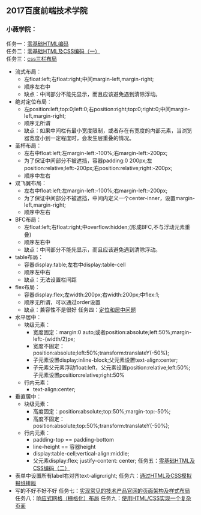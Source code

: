 ## 2017百度前端技术学院<br>
### 小薇学院：<br>
任务一：[零基础HTML编码](http://htmlpreview.github.io/?https://github.com/ChickenHin/Baidu_IFE2017/blob/master/IFE-xiaowei/task1/task1.html)
<br>
任务二：[零基础HTML及CSS编码（一）](http://htmlpreview.github.io/?https://github.com/ChickenHin/Baidu_IFE2017/blob/master/IFE-xiaowei/task2/task2.html)
<br>
任务三：[css三栏布局](http://htmlpreview.github.io/?https://github.com/ChickenHin/Baidu_IFE2017/blob/master/IFE-xiaowei/task3/index.html)
* 流式布局：
  * 左float:left;右float:right;中间margin-left,margin-right;
  * 顺序左右中
  * 缺点：中间部分不能先显示，而且应该避免遇到清除浮动。
* 绝对定位布局：
  * 左position:left;top:0;left:0;右position:right;top:0;right:0;中间margin-left,margin-right;
  * 顺序无所谓
  * 缺点：如果中间栏有最小宽度限制，或者存在有宽度的内部元素，当浏览器宽度小到一定程度时，会发生层重叠的情况。
* 圣杯布局：
  * 左右中float:left;左margin-left:-100%;右margin-left:-200px;
  * 为了保证中间部分不被遮挡，容器padding:0 200px;左position:relative;left:-200px;右position:relative;right:-200px;
  * 顺序中左右
* 双飞翼布局：
  * 左右中float:left;左margin-left:-100%;右margin-left:-200px;
  * 为了保证中间部分不被遮挡，中间内定义一个center-inner，设置margin-left,margin-right;
  * 顺序中左右
* BFC布局：
  * 左float:left;右float:right;中overflow:hidden;(形成BFC,不与浮动元素重叠)
  * 顺序左右中
  * 缺点：中间部分不能先显示，而且应该避免遇到清除浮动。
* table布局：
  * 容器display:table;左右中display:table-cell
  * 顺序左中右
  * 缺点：无法设置栏间距
* flex布局：
  * 容器display:flex;左width:200px;右width:200px;中flex:1;
  * 顺序无所谓，可以通过order设置
  * 缺点：兼容性不是很好
任务四：[定位和居中问题](http://htmlpreview.github.io/?https://github.com/ChickenHin/Baidu_IFE2017/blob/master/IFE-xiaowei/task4/task4.html)
* 水平居中：
  * 块级元素：
    * 宽度固定：margin:0 auto;或者position:absolute;left:50%;margin-left:-(width/2)px;
    * 宽度不固定：position:absolute;left:50%;transform:translateY(-50%);
    * 子元素设置display:inline-block;父元素设置text-align:center;
    * 子元素父元素浮动float:left，父元素设置position:relative;left:50%;子元素设置position:relative;right:50%
  * 行内元素：
    * text-align:center;
* 垂直居中：
  * 块级元素：
    * 高度固定：position:absolute;top:50%;margin-top:-50%;
    * 高度不固定：position:absolute;top:50%;transform:translateY(-50%);
  * 行内元素：
    * padding-top == padding-bottom
    * line-height == 容器height
    * display:table-cell;vertical-align:middle;
    * 父元素display:flex; justify-content: center;
任务五：[零基础HTML及CSS编码（二）](http://htmlpreview.github.io/?https://github.com/ChickenHin/Baidu_IFE2017/blob/master/IFE-xiaowei/task5/task5.html)
* 表单中设置所有label右对齐text-align:right;
任务六：[通过HTML及CSS模拟报纸排版](http://htmlpreview.github.io/?https://github.com/ChickenHin/Baidu_IFE2017/blob/master/IFE-xiaowei/task6/task6.html)
* 写的不好不好不好
任务七：[实现常见的技术产品官网的页面架构及样式布局](http://htmlpreview.github.io/?https://github.com/ChickenHin/Baidu_IFE2017/blob/master/IFE-xiaowei/task7/task7.html)
任务八：[响应式网格（栅格化）布局](http://htmlpreview.github.io/?https://github.com/ChickenHin/Baidu_IFE2017/blob/master/IFE-xiaowei/task8/task8.html)
任务九：[使用HTML/CSS实现一个复杂页面](http://htmlpreview.github.io/?https://github.com/ChickenHin/Baidu_IFE2017/blob/master/IFE-xiaowei/task7/task7.html)
